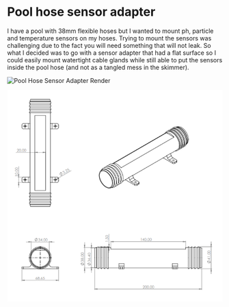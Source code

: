 # Pool hose sensor adapter

I have a pool with 38mm flexible hoses but I wanted to mount ph, particle and temperature sensors on my hoses. Trying to mount the sensors was challenging due to the fact you will need something that will not leak. So what I decided was to go with a sensor adapter that had a flat surface so I could easily mount watertight cable glands while still able to put the sensors inside the pool hose (and not as a tangled mess in the skimmer).

![Pool Hose Sensor Adapter Render](3DRender_v1.jpg?raw=true "Pool Hose Sensor Adapter Render")

![Pool Hose Sensor Adapter Schematic](Schematic_v1.png?raw=true "Pool Hose Sensor Adapter Schematic")